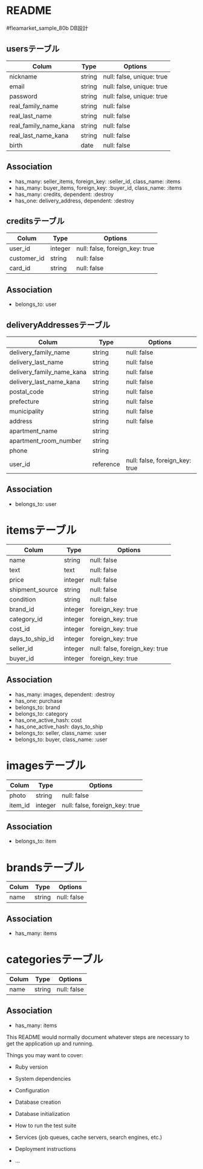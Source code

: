# README

#fleamarket_sample_80b DB設計

## usersテーブル

|Colum|Type|Options|
|------|----|------|
|nickname|string|null: false, unique: true|
|email|string|null: false, unique: true|
|password|string|null: false, unique: true|
|real_family_name|string|null: false|
|real_last_name|string|null: false|
|real_family_name_kana|string|null: false|
|real_last_name_kana|string|null: false|
|birth|date|null: false|
## Association
- has_many: seller_items, foreign_key: :seller_id, class_name: :items
- has_many: buyer_items, foreign_key: :buyer_id, class_name: :items
- has_many: credits, dependent: :destroy
- has_one: delivery_address, dependent: :destroy


## creditsテーブル

|Colum|Type|Options|
|------|----|------|
|user_id|integer|null: false, foreign_key: true|
|customer_id|string|null: false|
|card_id|string|null: false|
## Association
- belongs_to: user


## deliveryAddressesテーブル

|Colum|Type|Options|
|------|----|------|
|delivery_family_name|string|null: false|
|delivery_last_name|string|null: false|
|delivery_family_name_kana|string|null: false|
|delivery_last_name_kana|string|null: false|
|postal_code|string|null: false|
|prefecture|string|null: false|
|municipality|string|null: false|
|address|string|null: false|
|apartment_name|string||
|apartment_room_number|string||
|phone|string||
|user_id|reference|null: false, foreign_key: true|
## Association
- belongs_to: user


# itemsテーブル

|Colum|Type|Options|
|------|----|------|
|name|string|null: false|
|text|text|null: false|
|price|integer|null: false|
|shipment_source|string|null: false|
|condition|string|null: false|
|brand_id|integer|foreign_key: true|
|category_id|integer|foreign_key: true|
|cost_id|integer|foreign_key: true|
|days_to_ship_id|integer|foreign_key: true|
|seller_id|integer|null: false, foreign_key: true|
|buyer_id|integer|foreign_key: true|
## Association
- has_many: images, dependent: :destroy
- has_one: purchase
- belongs_to: brand
- belongs_to: category
- has_one_active_hash: cost
- has_one_active_hash: days_to_ship
- belongs_to: seller, class_name: :user
- belongs_to: buyer, class_name: :user


# imagesテーブル

|Colum|Type|Options|
|------|----|------|
|photo|string|null: false|
|item_id|integer|null: false, foreign_key: true|
## Association
- belongs_to: item


# brandsテーブル
<!-- not update table -->
|Colum|Type|Options|
|------|----|------|
|name|string|null: false|
## Association
- has_many: items


# categoriesテーブル
<!-- not update table -->
|Colum|Type|Options|
|------|----|------|
|name|string|null: false|
## Association
- has_many: items



This README would normally document whatever steps are necessary to get the
application up and running.

Things you may want to cover:

* Ruby version

* System dependencies

* Configuration

* Database creation

* Database initialization

* How to run the test suite

* Services (job queues, cache servers, search engines, etc.)

* Deployment instructions

* ...